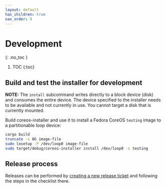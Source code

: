 ```yaml
---
layout: default
has_children: true
nav_order: 9
---
```


# Development
{: .no_toc }

1. TOC
{:toc}

## Build and test the installer for development

**NOTE:** The `install` subcommand writes directly to a block device (disk) and
consumes the entire device. The device specified to the installer needs to be
available and not currently in use. You cannot target a disk that is currently
mounted.

Build coreos-installer and use it to install a Fedora CoreOS `testing` image to
a partitionable loop device:

```sh
cargo build
truncate -s 8G image-file
sudo losetup -P /dev/loop0 image-file
sudo target/debug/coreos-installer install /dev/loop0 -s testing
```

## Release process

Releases can be performed by [creating a new release ticket][new-release-ticket] and following the steps in the checklist there.

[new-release-ticket]: https://github.com/coreos/coreos-installer/issues/new?labels=release&template=release-checklist.md
